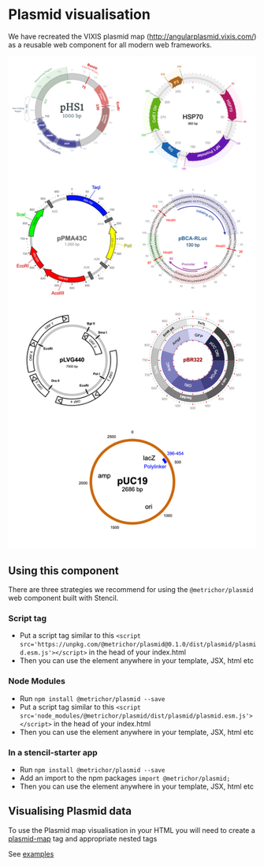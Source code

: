 
# Plasmid visualisation

We have recreated the VIXIS plasmid map (http://angularplasmid.vixis.com/) as a reusable web component for all modern web frameworks.

![Plasmid DEMO](https://github.com/nanoporetech/plasmid-map/blob/master/demo.png?raw=true)

## Using this component

There are three strategies we recommend for using the `@metrichor/plasmid` web component built with Stencil.

### Script tag

- Put a script tag similar to this `<script src='https://unpkg.com/@metrichor/plasmid@0.1.0/dist/plasmid/plasmid.esm.js'></script>` in the head of your index.html
- Then you can use the element anywhere in your template, JSX, html etc

### Node Modules
- Run `npm install @metrichor/plasmid --save`
- Put a script tag similar to this `<script src='node_modules/@metrichor/plasmid/dist/plasmid/plasmid.esm.js'></script>` in the head of your index.html
- Then you can use the element anywhere in your template, JSX, html etc

### In a stencil-starter app
- Run `npm install @metrichor/plasmid --save`
- Add an import to the npm packages `import @metrichor/plasmid;`
- Then you can use the element anywhere in your template, JSX, html etc


## Visualising Plasmid data

To use the Plasmid map visualisation in your HTML you will need to create a [plasmid-map](./src/components/plasmid-map/readme.md) tag and appropriate nested tags

See [examples](examples/all.html)
